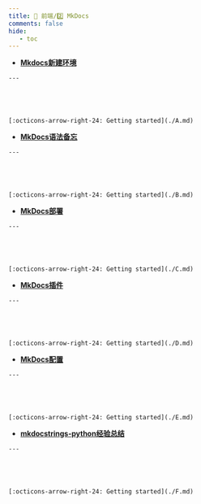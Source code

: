 ```yaml
---
title: 🎈 前端/2️⃣ MkDocs
comments: false
hide:
   - toc
---
```


<div class="grid cards index-info" markdown>

-    __[Mkdocs新建环境](./A.md)__

	---

	

	

	[:octicons-arrow-right-24: Getting started](./A.md)

-    __[MkDocs语法备忘](./B.md)__

	---

	

	

	[:octicons-arrow-right-24: Getting started](./B.md)

-    __[MkDocs部署](./C.md)__

	---

	

	

	[:octicons-arrow-right-24: Getting started](./C.md)

-    __[MkDocs插件](./D.md)__

	---

	

	

	[:octicons-arrow-right-24: Getting started](./D.md)

-    __[MkDocs配置](./E.md)__

	---

	

	

	[:octicons-arrow-right-24: Getting started](./E.md)

-    __[mkdocstrings-python经验总结](./F.md)__

	---

	

	

	[:octicons-arrow-right-24: Getting started](./F.md)

</div>
